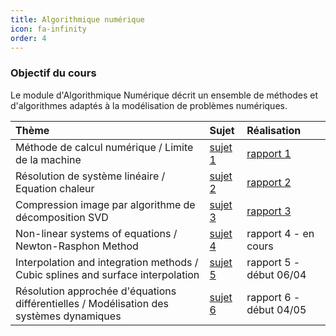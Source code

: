 ```yaml
---
title: Algorithmique numérique 
icon: fa-infinity
order: 4
---
```


### Objectif du cours
Le module d'Algorithmique Numérique décrit un ensemble de méthodes et
d'algorithmes adaptés à la modélisation de problèmes numériques.

| Thème                                                                                   | Sujet     | Réalisation                           |
| :---                                                                                    | :---      | :---                                  |
| Méthode de calcul numérique / Limite de la machine                                      | [sujet 1] | [rapport 1](/assets/pdf/projet_1.pdf) |
| Résolution de système linéaire / Equation chaleur                                       | [sujet 2] | [rapport 2](/assets/pdf/projet_2.pdf) |
| Compression image par algorithme de décomposition SVD                                   | [sujet 3] | [rapport 3](/assets/pdf/projet_3.pdf) |
| Non-linear systems of equations / Newton-Rasphon Method                                 | [sujet 4] | rapport 4 - en cours                  |
| Interpolation and integration methods / Cubic splines and surface interpolation         | [sujet 5] | rapport 5 - début 06/04               |
| Résolution approchée d'équations différentielles / Modélisation des systèmes dynamiques | [sujet 6] | rapport 6 - début 04/05               |

[sujet 1]:http://mfaverge.vvv.enseirb-matmeca.fr/wordpress/?page_id=286
[sujet 2]:http://mfaverge.vvv.enseirb-matmeca.fr/wordpress/?page_id=293
[sujet 3]:http://mfaverge.vvv.enseirb-matmeca.fr/wordpress/?page_id=298
[sujet 4]:http://mfaverge.vvv.enseirb-matmeca.fr/wordpress/?page_id=302
[sujet 5]:http://mfaverge.vvv.enseirb-matmeca.fr/wordpress/?page_id=304
[sujet 6]:http://mfaverge.vvv.enseirb-matmeca.fr/wordpress/?page_id=309




